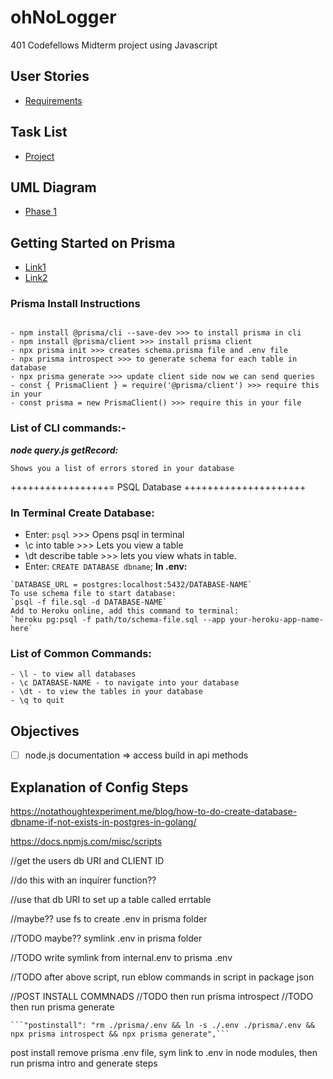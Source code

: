 # ohNoLogger

401 Codefellows Midterm project using Javascript

## User Stories
- [Requirements](./requirements.md)

## Task List

- [Project](https://github.com/401-midterm-DaveeRyanBenJon/ohNoLogger/projects/1)

## UML Diagram

- [Phase 1](./assets/phaseuml.md)

## Getting Started on Prisma

- [Link1](https://www.prisma.io/docs/getting-started/setup-prisma/start-from-scratch-sql-typescript-postgres)
- [Link2](https://www.youtube.com/watch?v=0RhtQgIs-TE)

### Prisma Install Instructions

```

- npm install @prisma/cli --save-dev >>> to install prisma in cli
- npm install @prisma/client >>> install prisma client
- npx prisma init >>> creates schema.prisma file and .env file
- npx prisma introspect >>> to generate schema for each table in database
- npx prisma generate >>> update client side now we can send queries
- const { PrismaClient } = require('@prisma/client') >>> require this in your
- const prisma = new PrismaClient() >>> require this in your file
```
### List of CLI commands:- 
**_node query.js getRecord:_** 
```
Shows you a list of errors stored in your database
```
+++++++++++++++++= PSQL Database +++++++++++++++++++++

### In Terminal Create Database:

- Enter: `psql` >>> Opens psql in terminal
- \c into table >>> Lets you view a table
- \dt describe table >>> lets you view whats in table.
- Enter: `CREATE DATABASE dbname`;
  **In .env:**

```
`DATABASE_URL = postgres:localhost:5432/DATABASE-NAME`
To use schema file to start database:
`psql -f file.sql -d DATABASE-NAME`
Add to Heroku online, add this command to terminal:
`heroku pg:psql -f path/to/schema-file.sql --app your-heroku-app-name-here`
```

### List of Common Commands:

```
- \l - to view all databases
- \c DATABASE-NAME - to navigate into your database
- \dt - to view the tables in your database
- \q to quit
```

## Objectives

- [ ] node.js documentation => access build in api methods


## Explanation of Config Steps

https://notathoughtexperiment.me/blog/how-to-do-create-database-dbname-if-not-exists-in-postgres-in-golang/

https://docs.npmjs.com/misc/scripts

//get the users db URI and CLIENT ID

//do this with an inquirer function??

//use that db URI to set up a table called errtable

//maybe?? use fs to create .env in prisma folder

//TODO maybe?? symlink .env in prisma folder


//TODO write symlink from internal.env to prisma .env

//TODO after above script, run eblow commands in script in package json

//POST INSTALL COMMNADS
//TODO then run prisma introspect
//TODO then run prisma generate

    ```"postinstall": "rm ./prisma/.env && ln -s ./.env ./prisma/.env && npx prisma introspect && npx prisma generate",```

post install remove prisma .env file, sym link to .env in node modules, then run prisma intro and generate steps
